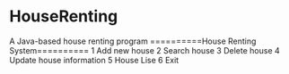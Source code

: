 # HouseRenting
A Java-based house renting program
==========House Renting System==========
          1 Add new house
          2 Search house
          3 Delete house
          4 Update house information
          5 House Lise
          6 Exit
